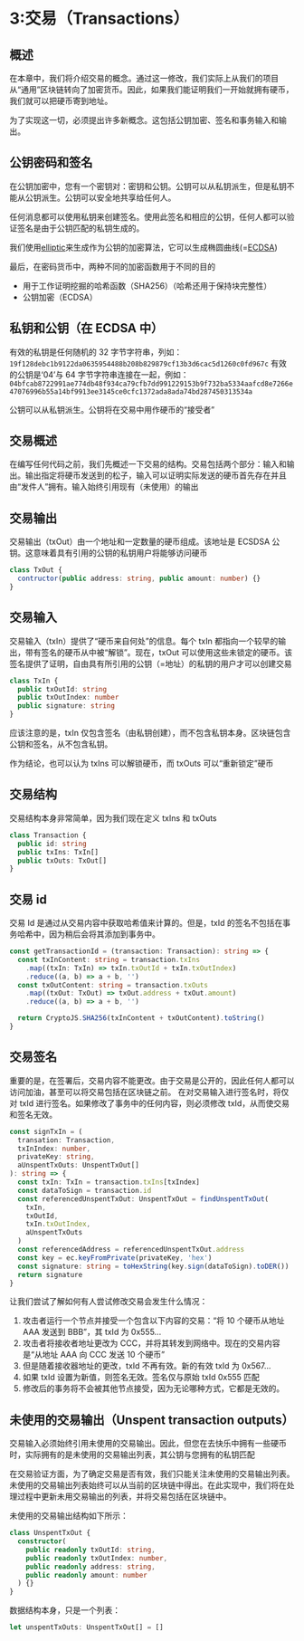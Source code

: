 # 3:交易（Transactions）

## 概述

在本章中，我们将介绍交易的概念。通过这一修改，我们实际上从我们的项目从“通用”区块链转向了加密货币。因此，如果我们能证明我们一开始就拥有硬币，我们就可以把硬币寄到地址。

为了实现这一切，必须提出许多新概念。这包括公钥加密、签名和事务输入和输出。

## 公钥密码和签名

在公钥加密中，您有一个密钥对：密钥和公钥。公钥可以从私钥派生，但是私钥不能从公钥派生。公钥可以安全地共享给任何人。

任何消息都可以使用私钥来创建签名。使用此签名和相应的公钥，任何人都可以验证签名是由于公钥匹配的私钥生成的。

我们使用[elliptic](https://github.com/indutny/elliptic)来生成作为公钥的加密算法，它可以生成椭圆曲线(=[ECDSA](https://en.wikipedia.org/wiki/Elliptic_Curve_Digital_Signature_Algorithm))

最后，在密码货币中，两种不同的加密函数用于不同的目的

- 用于工作证明挖掘的哈希函数（SHA256）（哈希还用于保持块完整性）
- 公钥加密（ECDSA）

## 私钥和公钥（在 ECDSA 中）

有效的私钥是任何随机的 32 字节字符串，列如：
`19f128debc1b9122da0635954488b208b829879cf13b3d6cac5d1260c0fd967c`
有效的公钥是‘04’与 64 字节字符串连接在一起，例如：
`04bfcab8722991ae774db48f934ca79cfb7dd991229153b9f732ba5334aafcd8e7266e47076996b55a14bf9913ee3145ce0cfc1372ada8ada74bd287450313534a`

公钥可以从私钥派生。公钥将在交易中用作硬币的“接受者”

## 交易概述

在编写任何代码之前，我们先概述一下交易的结构。交易包括两个部分：输入和输出。输出指定将硬币发送到的松子，输入可以证明实际发送的硬币首先存在并且由“发件人”拥有。输入始终引用现有（未使用）的输出

## 交易输出

交易输出（txOut）由一个地址和一定数量的硬币组成。该地址是 ECSDSA 公钥。这意味着具有引用的公钥的私钥用户将能够访问硬币

```ts static
class TxOut {
  contructor(public address: string, public amount: number) {}
}
```

## 交易输入

交易输入（txIn）提供了“硬币来自何处”的信息。每个 txIn 都指向一个较早的输出，带有签名的硬币从中被“解锁”。现在，txOut 可以使用这些未锁定的硬币。该签名提供了证明，自由具有所引用的公钥（=地址）的私钥的用户才可以创建交易

```ts static
class TxIn {
  public txOutId: string
  public txOutIndex: number
  public signature: string
}
```

应该注意的是，txIn 仅包含签名（由私钥创建），而不包含私钥本身。区块链包含公钥和签名，从不包含私钥。

作为结论，也可以认为 txIns 可以解锁硬币，而 txOuts 可以“重新锁定”硬币

## 交易结构

交易结构本身非常简单，因为我们现在定义 txIns 和 txOuts

```ts static
class Transaction {
  public id: string
  public txIns: TxIn[]
  public txOuts: TxOut[]
}
```

## 交易 id

交易 Id 是通过从交易内容中获取哈希值来计算的。但是，txId 的签名不包括在事务哈希中，因为稍后会将其添加到事务中。

```ts static
const getTransactionId = (transaction: Transaction): string => {
  const txInContent: string = transaction.txIns
    .map((txIn: TxIn) => txIn.txOutId + txIn.txOutIndex)
    .reduce((a, b) => a + b, '')
  const txOutContent: string = transaction.txOuts
    .map((txOut: TxOut) => txOut.address + txOut.amount)
    .reduce((a, b) => a + b, '')

  return CryptoJS.SHA256(txInContent + txOutContent).toString()
}
```

## 交易签名

重要的是，在签署后，交易内容不能更改。由于交易是公开的，因此任何人都可以访问加油，甚至可以将交易包括在区块链之前。
在对交易输入进行签名时，将仅对 txId 进行签名。如果修改了事务中的任何内容，则必须修改 txId，从而使交易和签名无效。

```ts static
const signTxIn = (
  transation: Transaction,
  txInIndex: number,
  privateKey: string,
  aUnspentTxOuts: UnspentTxOut[]
): string => {
  const txIn: TxIn = transaction.txIns[txIndex]
  const dataToSign = transaction.id
  const referencedUnspentTxOut: UnspentTxOut = findUnspentTxOut(
    txIn,
    txOutId,
    txIn.txOutIndex,
    aUnspentTxOuts
  )
  const referencedAddress = referencedUnspentTxOut.address
  const key = ec.keyFromPrivate(privateKey, 'hex')
  const signature: string = toHexString(key.sign(dataToSign).toDER())
  return signature
}
```

让我们尝试了解如何有人尝试修改交易会发生什么情况：

1. 攻击者运行一个节点并接受一个包含以下内容的交易：“将 10 个硬币从地址 AAA 发送到 BBB”，其 txId 为 0x555...
2. 攻击者将接收者地址更改为 CCC，并将其转发到网络中。现在的交易内容是“从地址 AAA 向 CCC 发送 10 个硬币”
3. 但是随着接收器地址的更改，txId 不再有效。新的有效 txId 为 0x567...
4. 如果 txId 设置为新值，则签名无效。签名仅与原始 txId 0x555 匹配
5. 修改后的事务将不会被其他节点接受，因为无论哪种方式，它都是无效的。

## 未使用的交易输出（Unspent transaction outputs）

交易输入必须始终引用未使用的交易输出。因此，但您在去快乐中拥有一些硬币时，实际拥有的是未使用的交易输出列表，其公钥与您拥有的私钥匹配

在交易验证方面，为了确定交易是否有效，我们只能关注未使用的交易输出列表。未使用的交易输出列表始终可以从当前的区块链中得出。在此实现中，我们将在处理过程中更新未用交易输出的列表，并将交易包括在区块链中。

未使用的交易输出结构如下所示：

```ts static
class UnspentTxOut {
  constructor(
    public readonly txOutId: string,
    public readonly txOutIndex: number,
    public readonly address: string,
    public readonly amount: number
  ) {}
}
```

数据结构本身，只是一个列表：

```ts static
let unspentTxOuts: UnspentTxOut[] = []
```
